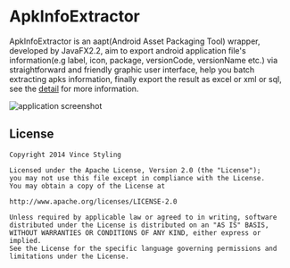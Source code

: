 
ApkInfoExtractor
================

ApkInfoExtractor is an aapt(Android Asset Packaging Tool) wrapper, developed by JavaFX2.2,
aim to export android application file's information(e.g label, icon, package, versionCode, versionName etc.)
via straightforward and friendly graphic user interface, help you batch extracting apks information,
finally export the result as excel or xml or sql,
see the [detail](http://apkinfoextractor.vincestyling.com/) for more information.

![application screenshot](http://apkinfoextractor.vincestyling.com/images/main_window.png)

License
-----

    Copyright 2014 Vince Styling

    Licensed under the Apache License, Version 2.0 (the "License");
    you may not use this file except in compliance with the License.
    You may obtain a copy of the License at

    http://www.apache.org/licenses/LICENSE-2.0

    Unless required by applicable law or agreed to in writing, software
    distributed under the License is distributed on an "AS IS" BASIS,
    WITHOUT WARRANTIES OR CONDITIONS OF ANY KIND, either express or implied.
    See the License for the specific language governing permissions and
    limitations under the License.
